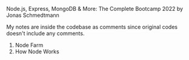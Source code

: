 Node.js, Express, MongoDB & More: The Complete Bootcamp 2022 by Jonas Schmedtmann

My notes are inside the codebase as comments since original codes doesn't include any comments.

1) Node Farm
2) How Node Works

